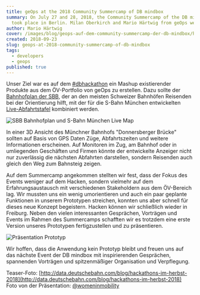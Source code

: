 ```yaml
---
title: geOps at the 2018 Community Summercamp of DB mindbox
summary: On July 27 and 28, 2018, the Community Summercamp of the DB mindbox
  took place in Berlin. Milan Oberkirch and Mario Härtwig from geOps were there.
author: Mario Härtwig
cover: /images/blog/geops-auf-dem-community-summercamp-der-db-mindbox/hackathon.png
created: 2018-09-23
slug: geops-at-2018-community-summercamp-of-db-mindbox
tags:
  - developers
  - geops
published: true
---
```


Unser Ziel war es auf dem [#dbhackathon](https://dbmindbox.com/de/db-opendata-hackathons/hackathons/summercamp-2018/) ein Mashup existierender Produkte aus dem ÖV-Portfolio von geOps zu erstellen. Dazu sollte der [Bahnhofplan der SBB](/lösungen/bahnhofpläne), der an den meisten Schweizer Bahnhöfen Reisenden bei der Orientierung hilft, mit der für die S-Bahn München entwickelten [Live-Abfahrtstafel](/sbahnm-live) kombiniert werden.

![SBB Bahnhofplan und S-Bahn München Live Map](/images/blog/geops-auf-dem-community-summercamp-der-db-mindbox/iabp_tralis.png)

In einer 3D Ansicht des Münchner Bahnhofs "Donnersberger Brücke" sollten auf Basis von GPS Daten Züge, Abfahrtszeiten und weitere Informationen erscheinen. Auf Monitoren im Zug, am Bahnhof oder in umliegenden Geschäften und Firmen könnte der entwickelte Anzeiger nicht nur zuverlässig die nächsten Abfahrten darstellen, sondern Reisenden auch gleich den Weg zum Bahnsteig zeigen.

Auf dem Summercamp angekommen stellten wir fest, dass der Fokus des Events weniger auf dem Hacken, sondern vielmehr auf dem Erfahrungsaustausch mit verschiedenen Stakeholdern aus dem ÖV-Bereich lag. Wir mussten uns ein wenig umorientieren und auch ein paar geplante Funktionen in unserem Prototypen streichen, konnten uns aber schnell für dieses neue Konzept begeistern. Hacken können wir schließlich wieder in Freiburg. Neben den vielen interessanten Gesprächen, Vorträgen und Events im Rahmen des Summercamps schafften wir es trotzdem eine erste Version unseres Prototypen fertigzustellen und zu präsentieren.

![Präsentation Prototyp](/images/blog/geops-auf-dem-community-summercamp-der-db-mindbox/mario_db_hackathon_2018_0_0.jpg)

Wir hoffen, dass die Anwendung kein Prototyp bleibt und freuen uns auf das nächste Event der DB mindbox mit inspirierenden Gesprächen, spannenden Vorträgen und spitzenmäßiger Organisation und Verpflegung.

Teaser-Foto: [http://data.deutschebahn.com/blog/hackathons-im-herbst-2018](http://data.deutschebahn.com/blog/hackathons-im-herbst-2018)  
Foto von der Präsentation: [@womeninmobility](https://twitter.com/womeninmobility/status/1023211444077309953)

